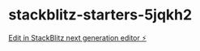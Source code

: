 # stackblitz-starters-5jqkh2

[Edit in StackBlitz next generation editor ⚡️](https://stackblitz.com/~/github.com/Pcocyo/stackblitz-starters-5jqkh2)